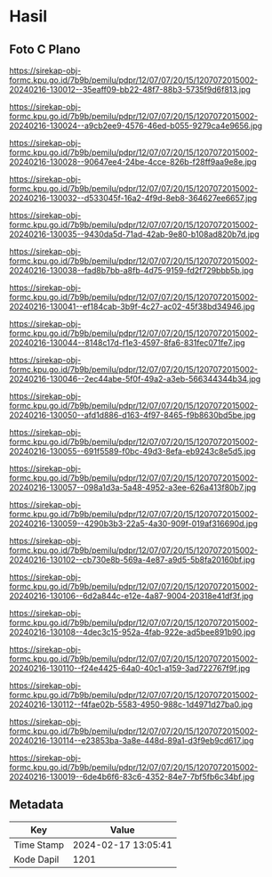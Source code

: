 # Hasil

## Foto C Plano

https://sirekap-obj-formc.kpu.go.id/7b9b/pemilu/pdpr/12/07/07/20/15/1207072015002-20240216-130012--35eaff09-bb22-48f7-88b3-5735f9d6f813.jpg

https://sirekap-obj-formc.kpu.go.id/7b9b/pemilu/pdpr/12/07/07/20/15/1207072015002-20240216-130024--a9cb2ee9-4576-46ed-b055-9279ca4e9656.jpg

https://sirekap-obj-formc.kpu.go.id/7b9b/pemilu/pdpr/12/07/07/20/15/1207072015002-20240216-130028--90647ee4-24be-4cce-826b-f28ff9aa9e8e.jpg

https://sirekap-obj-formc.kpu.go.id/7b9b/pemilu/pdpr/12/07/07/20/15/1207072015002-20240216-130032--d533045f-16a2-4f9d-8eb8-364627ee6657.jpg

https://sirekap-obj-formc.kpu.go.id/7b9b/pemilu/pdpr/12/07/07/20/15/1207072015002-20240216-130035--9430da5d-71ad-42ab-9e80-b108ad820b7d.jpg

https://sirekap-obj-formc.kpu.go.id/7b9b/pemilu/pdpr/12/07/07/20/15/1207072015002-20240216-130038--fad8b7bb-a8fb-4d75-9159-fd2f729bbb5b.jpg

https://sirekap-obj-formc.kpu.go.id/7b9b/pemilu/pdpr/12/07/07/20/15/1207072015002-20240216-130041--ef184cab-3b9f-4c27-ac02-45f38bd34946.jpg

https://sirekap-obj-formc.kpu.go.id/7b9b/pemilu/pdpr/12/07/07/20/15/1207072015002-20240216-130044--8148c17d-f1e3-4597-8fa6-831fec071fe7.jpg

https://sirekap-obj-formc.kpu.go.id/7b9b/pemilu/pdpr/12/07/07/20/15/1207072015002-20240216-130046--2ec44abe-5f0f-49a2-a3eb-566344344b34.jpg

https://sirekap-obj-formc.kpu.go.id/7b9b/pemilu/pdpr/12/07/07/20/15/1207072015002-20240216-130050--afd1d886-d163-4f97-8465-f9b8630bd5be.jpg

https://sirekap-obj-formc.kpu.go.id/7b9b/pemilu/pdpr/12/07/07/20/15/1207072015002-20240216-130055--691f5589-f0bc-49d3-8efa-eb9243c8e5d5.jpg

https://sirekap-obj-formc.kpu.go.id/7b9b/pemilu/pdpr/12/07/07/20/15/1207072015002-20240216-130057--098a1d3a-5a48-4952-a3ee-626a413f80b7.jpg

https://sirekap-obj-formc.kpu.go.id/7b9b/pemilu/pdpr/12/07/07/20/15/1207072015002-20240216-130059--4290b3b3-22a5-4a30-909f-019af316690d.jpg

https://sirekap-obj-formc.kpu.go.id/7b9b/pemilu/pdpr/12/07/07/20/15/1207072015002-20240216-130102--cb730e8b-569a-4e87-a9d5-5b8fa20160bf.jpg

https://sirekap-obj-formc.kpu.go.id/7b9b/pemilu/pdpr/12/07/07/20/15/1207072015002-20240216-130106--6d2a844c-e12e-4a87-9004-20318e41df3f.jpg

https://sirekap-obj-formc.kpu.go.id/7b9b/pemilu/pdpr/12/07/07/20/15/1207072015002-20240216-130108--4dec3c15-952a-4fab-922e-ad5bee891b90.jpg

https://sirekap-obj-formc.kpu.go.id/7b9b/pemilu/pdpr/12/07/07/20/15/1207072015002-20240216-130110--f24e4425-64a0-40c1-a159-3ad722767f9f.jpg

https://sirekap-obj-formc.kpu.go.id/7b9b/pemilu/pdpr/12/07/07/20/15/1207072015002-20240216-130112--f4fae02b-5583-4950-988c-1d4971d27ba0.jpg

https://sirekap-obj-formc.kpu.go.id/7b9b/pemilu/pdpr/12/07/07/20/15/1207072015002-20240216-130114--e23853ba-3a8e-448d-89a1-d3f9eb9cd617.jpg

https://sirekap-obj-formc.kpu.go.id/7b9b/pemilu/pdpr/12/07/07/20/15/1207072015002-20240216-130019--6de4b6f6-83c6-4352-84e7-7bf5fb6c34bf.jpg


## Metadata

| Key        | Value               |
| ---------- | ------------------- |
| Time Stamp | 2024-02-17 13:05:41 |
| Kode Dapil | 1201                |



